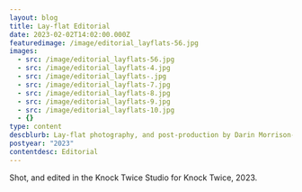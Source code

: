 ```yaml
---
layout: blog
title: Lay-flat Editorial
date: 2023-02-02T14:02:00.000Z
featuredimage: /image/editorial_layflats-56.jpg
images:
  - src: /image/editorial_layflats-56.jpg
  - src: /image/editorial_layflats-4.jpg
  - src: /image/editorial_layflats-.jpg
  - src: /image/editorial_layflats-7.jpg
  - src: /image/editorial_layflats-8.jpg
  - src: /image/editorial_layflats-9.jpg
  - src: /image/editorial_layflats-10.jpg
  - {}
type: content
descblurb: Lay-flat photography, and post-production by Darin Morrison-Beer
postyear: "2023"
contentdesc: Editorial
---
```

Shot, and edited in the Knock Twice Studio for Knock Twice, 2023.
